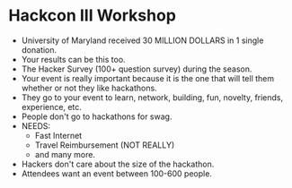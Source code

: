 # Hackcon III Workshop

* University of Maryland received 30 MILLION DOLLARS in 1 single donation.
* Your results can be this too.
* The Hacker Survey (100+ question survey) during the season.
* Your event is really important because it is the one that will tell them whether or not they like hackathons.
* They go to your event to learn, network, building, fun, novelty, friends, experience, etc.
* People don't go to hackathons for swag.
* NEEDS:
  * Fast Internet
  * Travel Reimbursement (NOT REALLY)
  * and many more.
* Hackers don't care about the size of the hackathon.
* Attendees want an event between 100-600 people.
